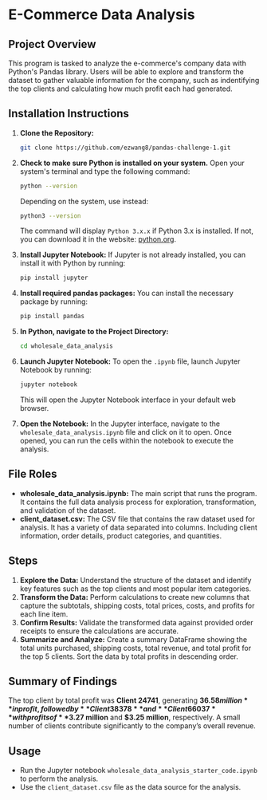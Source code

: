 # E-Commerce Data Analysis

## Project Overview
This program is tasked to analyze the e-commerce's company data with Python's Pandas library. Users will be able to explore and transform the dataset to gather valuable information for the company, such as indentifying the top clients and calculating how much profit each had generated.

## Installation Instructions
1. **Clone the Repository:**
   ```bash
   git clone https://github.com/ezwang8/pandas-challenge-1.git
   ```
2. **Check to make sure Python is installed on your system.**
   Open your system's terminal and type the following command:

   ```bash
   python --version
   ```

   Depending on the system, use instead:

   ```bash
   python3 --version
   ```

   The command will display `Python 3.x.x` if Python 3.x is installed. If not, you can download it in the website: [python.org](https://www.python.org/downloads/).

3. **Install Jupyter Notebook:**
   If Jupyter is not already installed, you can install it with Python by running:

   ```bash
   pip install jupyter
   ```
   
4. **Install required pandas packages:**
   You can install the necessary package by running:

   ```bash
   pip install pandas
   ```

6. **In Python, navigate to the Project Directory:**
   ```bash
   cd wholesale_data_analysis
   ```

7. **Launch Jupyter Notebook:**
   To open the `.ipynb` file, launch Jupyter Notebook by running:

   ```bash
   jupyter notebook
   ```

   This will open the Jupyter Notebook interface in your default web browser.

8. **Open the Notebook:**
   In the Jupyter interface, navigate to the `wholesale_data_analysis.ipynb` file and click on it to open. Once opened, you can run the cells within the notebook to execute the analysis.

## File Roles
- **wholesale_data_analysis.ipynb:** The main script that runs the program. It contains the full data analysis process for exploration, transformation, and validation of the dataset.
- **client_dataset.csv:** The CSV file that contains the raw dataset used for analysis. It has a variety of data separated into columns. Including client information, order details, product categories, and quantities.

## Steps
1. **Explore the Data:** Understand the structure of the dataset and identify key features such as the top clients and most popular item categories.
2. **Transform the Data:** Perform calculations to create new columns that capture the subtotals, shipping costs, total prices, costs, and profits for each line item.
3. **Confirm Results:** Validate the transformed data against provided order receipts to ensure the calculations are accurate.
4. **Summarize and Analyze:** Create a summary DataFrame showing the total units purchased, shipping costs, total revenue, and total profit for the top 5 clients. Sort the data by total profits in descending order.

## Summary of Findings
The top client by total profit was **Client 24741**, generating **$36.58 million** in profit, followed by **Client 38378** and **Client 66037** with profits of **$3.27 million** and **$3.25 million**, respectively. A small number of clients contribute significantly to the company’s overall revenue.

## Usage
- Run the Jupyter notebook `wholesale_data_analysis_starter_code.ipynb` to perform the analysis.
- Use the `client_dataset.csv` file as the data source for the analysis.
